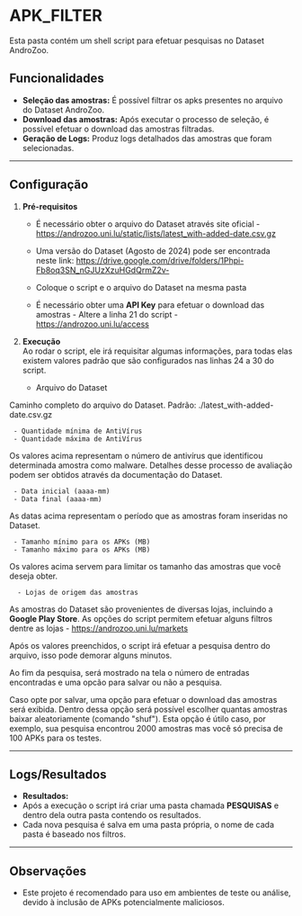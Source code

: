 
# APK_FILTER 

Esta pasta contém um shell script para efetuar pesquisas no Dataset AndroZoo. 

## Funcionalidades  
- **Seleção das amostras:** É possível filtrar os apks presentes no arquivo do Dataset AndroZoo.  
- **Download das amostras:** Após executar o processo de seleção, é possível efetuar o download das amostras filtradas.  
- **Geração de Logs:** Produz logs detalhados das amostras que foram selecionadas. 

---

## Configuração  

1. **Pré-requisitos** 
   
   - É necessário obter o arquivo do Dataset através site oficial - https://androzoo.uni.lu/static/lists/latest_with-added-date.csv.gz

   - Uma versão do Dataset (Agosto de 2024) pode ser encontrada neste link: https://drive.google.com/drive/folders/1Phpi-Fb8oq3SN_nGJUzXzuHGdQrmZ2v-

   - Coloque o script e o arquivo do Dataset na mesma pasta

   - É necessário obter uma **API Key** para efetuar o download das amostras - Altere a linha 21 do script - https://androzoo.uni.lu/access

  

2. **Execução**  
  Ao rodar o script, ele irá requisitar algumas informações, para todas elas existem valores padrão que são configurados nas linhas 24 a 30 do script.  

     - Arquivo do Dataset

Caminho completo do arquivo do Dataset. Padrão: ./latest_with-added-date.csv.gz

     - Quantidade mínima de AntiVírus 
     - Quantidade máxima de AntiVírus
    
Os valores acima representam o número de antivírus que identificou determinada amostra como malware. Detalhes desse processo de avaliação podem ser obtidos através da documentação do Dataset. 

     - Data inicial (aaaa-mm)
     - Data final (aaaa-mm)

As datas acima representam o período que as amostras foram inseridas no Dataset.

     - Tamanho mínimo para os APKs (MB)
     - Tamanho máximo para os APKs (MB)

Os valores acima servem para limitar os tamanho das amostras que você deseja obter.

      - Lojas de origem das amostras

As amostras do Dataset são provenientes de diversas lojas, incluindo a **Google Play Store**. As opções do script permitem efetuar alguns filtros dentre as lojas - https://androzoo.uni.lu/markets


Após os valores preenchidos, o script irá efetuar a pesquisa dentro do arquivo, isso pode demorar alguns minutos. 

Ao fim da pesquisa, será mostrado na tela o número de entradas encontradas e uma opcão para salvar ou não a pesquisa.

Caso opte por salvar, uma opção para efetuar o download das amostras será exibida. Dentro dessa opção será possível escolher quantas amostras baixar
aleatoriamente (comando "shuf"). Esta opção é útilo caso, por exemplo, sua pesquisa encontrou 2000 amostras mas você só precisa de 100 APKs para os testes.

---

## Logs/Resultados

- **Resultados:**  
 - Após a execução o script irá criar uma pasta chamada **PESQUISAS** e dentro dela outra pasta contendo os resultados.
 - Cada nova pesquisa é salva em uma pasta própria, o nome de cada pasta é baseado nos filtros.

---

## Observações  

- Este projeto é recomendado para uso em ambientes de teste ou análise, devido à inclusão de APKs potencialmente maliciosos.  
